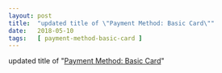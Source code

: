 ```yaml
---
layout: post
title:  "updated title of \"Payment Method: Basic Card\""
date:   2018-05-10
tags:   [ payment-method-basic-card ]
---
```


updated title of "[Payment Method: Basic Card](/spec/payment-method-basic-card)"

